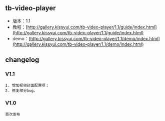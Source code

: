 ## tb-video-player

* 版本：1.1
* 教程：[http://gallery.kissyui.com/tb-video-player/1.1/guide/index.html](http://gallery.kissyui.com/tb-video-player/1.1/guide/index.html)
* demo：[http://gallery.kissyui.com/tb-video-player/1.1/demo/index.html](http://gallery.kissyui.com/tb-video-player/1.1/demo/index.html)

## changelog

### V1.1

    1. 增加视频封面配置项；
    2. 修复部分bug。

### V1.0

    首次发布


